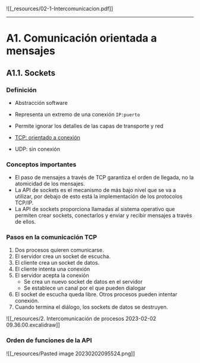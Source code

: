 ![[_resources/02-1-Intercomunicacion.pdf]]

---

# A1. Comunicación orientada a mensajes
## A1.1. Sockets
### Definición
- Abstracción software
- Representa un extremo de una conexión `IP:puerto`
- Permite ignorar los detalles de las capas de transporte y red

- <u>TCP: orientado a conexión</u>
- UDP: sin conexión

### Conceptos importantes
- El paso de mensajes a través de TCP garantiza el orden de llegada, no la atomicidad de los mensajes.
- La API de sockets es el mecanismo de más bajo nivel que se va a utilizar, por debajo de esto está la implementación de los protocolos TCP/IP.
- La API de sockets proporciona llamadas al sistema operativo que permiten crear sockets, conectarlos y enviar y recibir mensajes a través de ellos.

### Pasos en la comunicación TCP
1. Dos procesos quieren comunicarse.
2. El servidor crea un socket de escucha.
3. El cliente crea un socket de datos.
4. El cliente intenta una conexión
5. El servidor acepta la conexión
	- Se crea un nuevo socket de datos en el servidor
	- Se establece un canal por el que pueden dialogar
6. El socket de escucha queda libre. Otros procesos pueden intentar conexión.
7. Cuando termina el diálogo, los sockets de datos se destruyen.

![[_resources/2. Intercomunicación de procesos 2023-02-02 09.36.00.excalidraw]]

### Orden de funciones de la API
![[_resources/Pasted image 20230202095524.png]]

